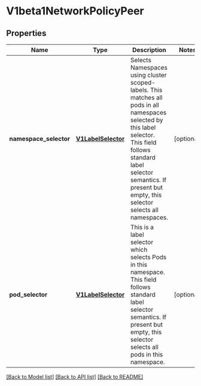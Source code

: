 # V1beta1NetworkPolicyPeer

## Properties
Name | Type | Description | Notes
------------ | ------------- | ------------- | -------------
**namespace_selector** | [**V1LabelSelector**](V1LabelSelector.md) | Selects Namespaces using cluster scoped-labels.  This matches all pods in all namespaces selected by this label selector. This field follows standard label selector semantics. If present but empty, this selector selects all namespaces. | [optional] 
**pod_selector** | [**V1LabelSelector**](V1LabelSelector.md) | This is a label selector which selects Pods in this namespace. This field follows standard label selector semantics. If present but empty, this selector selects all pods in this namespace. | [optional] 

[[Back to Model list]](../README.md#documentation-for-models) [[Back to API list]](../README.md#documentation-for-api-endpoints) [[Back to README]](../README.md)



